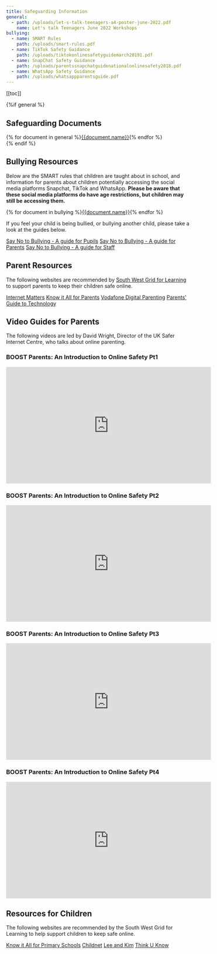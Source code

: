 ```yaml
---
title: Safeguarding Information
general:
  - path: /uploads/let-s-talk-teenagers-a4-poster-june-2022.pdf
    name: Let's talk Teenagers June 2022 Workshops
bullying:
  - name: SMART Rules
    path: /uploads/smart-rules.pdf
  - name: TikTok Safety Guidance
    path: /uploads/tiktokonlinesafetyguidemarch20191.pdf
  - name: SnapChat Safety Guidance
    path: /uploads/parentssnapchatguidenationalonlinesafety2018.pdf
  - name: WhatsApp Safety Guidance
    path: /uploads/whatsappparentsguide.pdf
---
```

\[[toc]]

{%if general %}

## Safeguarding Documents

<div class="content-grid">
{% for document in general %}<a href="{{document.path}}">{{document.name}}</a>{% endfor %}
</div>
{% endif %}

## Bullying Resources

Below are the SMART rules that children are taught about in school, and information for parents about children potentially accessing the social media platforms Snapchat, TikTok and WhatsApp. **Please be aware that these social media platforms do have age restrictions, but children may still be accessing them.**

<div class="content-grid">
{% for document in bullying %}<a href="{{document.path}}">{{document.name}}</a>{% endfor %}
</div>

If you feel your child is being bullied, or bullying another child, please take a look at the guides below.

<div class="content-grid">
  <a href="https://issuu.com/dcpsmedia/docs/bullying_book_-_pupils_2013">Say No to Bullying - A guide for Pupils</a>
  <a href="https://issuu.com/dcpsmedia/docs/bullying_book_-_parents_2013">Say No to Bullying - A guide for Parents</a>
  <a href="https://issuu.com/dcpsmedia/docs/bullying_book_-_staff_2013">Say No to Bullying - A guide for Staff</a>
</div>

## Parent Resources

The following websites are recommended by [South West Grid for Learning](http://swgfl.org.uk) to support parents to keep their children safe online.

<div class="content-grid">
  <a href="http://www.internetmatters.org/">Internet Matters</a>
  <a href="http://www.childnet.com/resources/kia/">Know it All for Parents</a>
  <a href="https://drive.google.com/file/d/0B76W__U5CTntMlUxTXBQQnBhYlk/view?usp=sharing">Vodafone Digital Parenting</a>
  <a href="http://www.saferinternet.org.uk/advice-and-resources/parents-and-carers/parents-guide-to-technology">Parents' Guide to Technology</a>
</div>

## Video Guides for Parents

The following videos are led by David Wright, Director of the UK Safer Internet Centre, who talks about online parenting.

### BOOST Parents: An Introduction to Online Safety Pt1

<iframe src="https://boost.swgfl.org.uk/assets/embed.php?f=assets%2Fvideos%2Fboost-parents-an-introduction-to-online-safety-part-1.mp4" width="560" height="319" frameborder="0"></iframe>

### BOOST Parents: An Introduction to Online Safety Pt2

<iframe src="https://boost.swgfl.org.uk/assets/embed.php?f=assets%2Fvideos%2Fboost-parents-an-introduction-to-online-safety-part-2.mp4" width="560" height="319" frameborder="0"></iframe>

### BOOST Parents: An Introduction to Online Safety Pt3

<iframe src="https://boost.swgfl.org.uk/assets/embed.php?f=assets%2Fvideos%2Fboost-parents-an-introduction-to-online-safety-part-3.mp4" width="560" height="319" frameborder="0"></iframe>

### BOOST Parents: An Introduction to Online Safety Pt4

<iframe src="https://boost.swgfl.org.uk/assets/embed.php?f=assets%2Fvideos%2Fboost-parents-an-introduction-to-online-safety-part-4.mp4" width="560" height="319" frameborder="0"></iframe>

## Resources for Children

The following websites are recommended by the South West Grid for Learning to help support children to keep safe online.

<div class="content-grid">
  <a href="http://www.childnet.com/resources/kia/">Know it All for Primary Schools</a>
  <a href="https://www.childnet.com/young-people/primary">Childnet</a>
  <a href="http://www.thinkuknow.co.uk/5_7/LeeandKim/">Lee and Kim</a>
  <a href="https://www.thinkuknow.co.uk/">Think U Know</a>
</div>